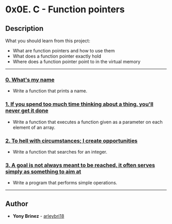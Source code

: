 # 0x0E. C - Function pointers

## Description
What you should learn from this project:

* What are function pointers and how to use them
* What does a function pointer exactly hold
* Where does a function pointer point to in the virtual memory

---

### [0. What's my name](./0-print_name.c)
* Write a function that prints a name.


### [1. If you spend too much time thinking about a thing, you'll never get it done](./1-array_iterator.c)
* Write a function that executes a function given as a parameter on each element of an array.


### [2. To hell with circumstances; I create opportunities](./2-int_index.c)
* Write a function that searches for an integer.


### [3. A goal is not always meant to be reached, it often serves simply as something to aim at](./3-main.c)
* Write a program that performs simple operations.

---

## Author
* **Yony Brinez** - [arleybri18](https://github.com/arleybri18)